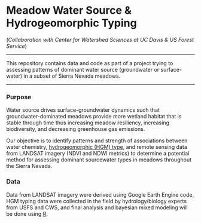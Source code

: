 # Meadow Water Source & Hydrogeomorphic Typing

(*Collaboration with Center for Watershed Sciences at UC Davis & US Forest Service*)

---

This repository contains data and code as part of a project trying to assessing patterns of dominant water source (groundwater or surface-water) in a subset of Sierra Nevada meadows.

---
### Purpose
Water source drives surface-groundwater dynamics such that groundwater-dominated meadows provide more wetland habitat that is stable through time thus increasing meadow resiliency, increasing biodiversity, and decreasing greenhouse gas emissions.

Our objective is to identify patterns and strength of associations between water chemistry, [hydrogeomorphic (HGM) type](https://meadows.ucdavis.edu/resources/18026), and remote sensing data from LANDSAT imagery (NDVI and NDWI metrics) to determine a potential method for assessing dominant sourcewater types in meadows throughout the Sierra Nevada.

### Data
Data from LANDSAT imagery were derived using Google Earth Engine code, HGM typing data were collected in the field by hydrology/biology experts from USFS and CWS, and final analysis and bayesian mixed modeling will be done using [R](https://cran.r-project.org/).
